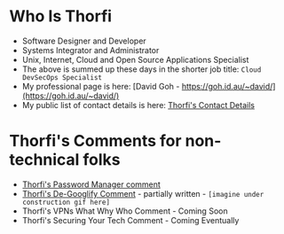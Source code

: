 # Who Is Thorfi

- Software Designer and Developer
- Systems Integrator and Administrator
- Unix, Internet, Cloud and Open Source Applications Specialist
- The above is summed up these days in the shorter job title: `Cloud DevSecOps Specialist`
- My professional page is here: [David Goh - https://goh.id.au/~david/](https://goh.id.au/~david/)
- My public list of contact details is here: [Thorfi's Contact Details](thorfi-contact-details.md)

# Thorfi's Comments for non-technical folks

- [Thorfi's Password Manager comment](thorfi-password-manager-comment.md)
- [Thorfi's De-Googlify Comment](thorfi-de-googlify-comment.md) - partially written - `[imagine under construction gif here]`
- Thorfi's VPNs What Why Who Comment - Coming Soon
- Thorfi's Securing Your Tech Comment - Coming Eventually
